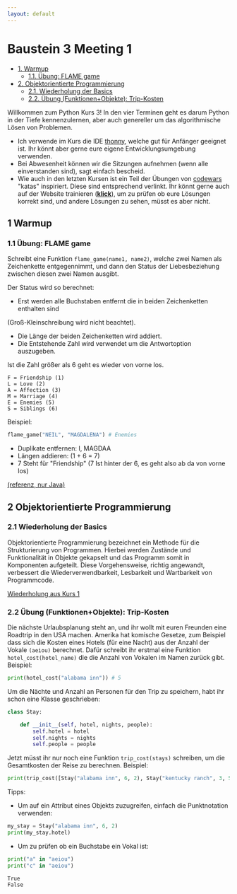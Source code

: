 ```yaml
---
layout: default
---
```


Baustein 3 Meeting 1
====================

*   [1\. Warmup](#1-warmup)
    *   [1.1. Übung: FLAME game](#11-bung-flame-game)
*   [2\. Objektorientierte Programmierung](#2-objektorientierte-programmierung)
    *   [2.1. Wiederholung der Basics](#21-wiederholung-der-basics)
    *   [2.2. Übung (Funktionen+Objekte): Trip-Kosten](#22-bung-funktionenobjekte-trip-kosten)

Willkommen zum Python Kurs 3! In den vier Terminen geht es darum Python in der Tiefe kennenzulernen, aber auch genereller um das algorithmische Lösen von Problemen.

*   Ich verwende im Kurs die IDE [thonny](https://thonny.org), welche gut für Anfänger geeignet ist. Ihr könnt aber gerne eure eigene Entwicklungsumgebung verwenden.
*   Bei Abwesenheit können wir die Sitzungen aufnehmen (wenn alle einverstanden sind), sagt einfach bescheid.
*   Wie auch in den letzten Kursen ist ein Teil der Übungen von [codewars](http://www.codewars.com/r/iQ48PQ) "katas" inspiriert. Diese sind entsprechend verlinkt. Ihr könnt gerne auch auf der Website trainieren ([**klick**](http://www.codewars.com/r/iQ48PQ)), um zu prüfen ob eure Lösungen korrekt sind, und andere Lösungen zu sehen, müsst es aber nicht.

1 Warmup
--------

### 1.1 Übung: FLAME game

Schreibt eine Funktion `flame_game(name1, name2)`, welche zwei Namen als Zeichenkette entgegennimmt, und dann den Status der Liebesbeziehung zwischen diesen zwei Namen ausgibt.

Der Status wird so berechnet:

*   Erst werden alle Buchstaben entfernt die in beiden Zeichenketten enthalten sind

(Groß-Kleinschreibung wird nicht beachtet).

*   Die Länge der beiden Zeichenketten wird addiert.
*   Die Entstehende Zahl wird verwendet um die Antwortoption auszugeben.

Ist die Zahl größer als 6 geht es wieder von vorne los.
```
F = Friendship (1)
L = Love (2)
A = Affection (3)
M = Marriage (4)
E = Enemies (5)
S = Siblings (6)
```

Beispiel:

```python
flame_game("NEIL", "MAGDALENA") # Enemies
```

*   Duplikate entfernen: I, MAGDAA
*   Längen addieren: (1 + 6 = 7)
*   7 Steht für "Friendship" (7 Ist hinter der 6, es geht also ab da von vorne los)

[(referenz, nur Java)](https://www.codewars.com/kata/553e0c3c8b8c2e1745000005)

2 Objektorientierte Programmierung
----------------------------------

### 2.1 Wiederholung der Basics

Objektorientierte Programmierung bezeichnet ein Methode für die Strukturierung von Programmen. Hierbei werden Zustände und Funktionalität in Objekte gekapselt und das Programm somit in Komponenten aufgeteilt. Diese Vorgehensweise, richtig angewandt, verbessert die Wiederverwendbarkeit, Lesbarkeit und Wartbarkeit von Programmcode.

[Wiederholung aus Kurs 1](part1_4.html)

### 2.2 Übung (Funktionen+Objekte): Trip-Kosten

Die nächste Urlaubsplanung steht an, und ihr wollt mit euren Freunden eine Roadtrip in den USA machen. Amerika hat komische Gesetze, zum Beispiel dass sich die Kosten eines Hotels (für eine Nacht) aus der Anzahl der Vokale `(aeiou)` berechnet. Dafür schreibt ihr erstmal eine Funktion `hotel_cost(hotel_name)` die die Anzahl von Vokalen im Namen zurück gibt. Beispiel:

```python
print(hotel_cost("alabama inn")) # 5
```

Um die Nächte und Anzahl an Personen für den Trip zu speichern, habt ihr schon eine Klasse geschrieben:

```python
class Stay:

    def __init__(self, hotel, nights, people):
        self.hotel = hotel
        self.nights = nights
        self.people = people
```

Jetzt müsst ihr nur noch eine Funktion `trip_cost(stays)` schreiben, um die Gesamtkosten der Reise zu berechnen. Beispiel:

```python
print(trip_cost([Stay("alabama inn", 6, 2), Stay("kentucky ranch", 3, 5)])) # 105
```

Tipps:

*   Um auf ein Attribut eines Objekts zuzugreifen, einfach die Punktnotation verwenden:

```python
my_stay = Stay("alabama inn", 6, 2)
print(my_stay.hotel)
```

*   Um zu prüfen ob ein Buchstabe ein Vokal ist:

```python
print("a" in "aeiou")
print("c" in "aeiou")
```

```
True
False
```